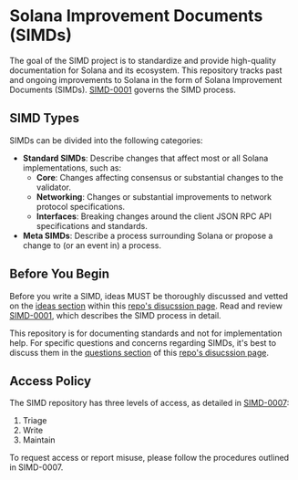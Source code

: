# Solana Improvement Documents (SIMDs)

The goal of the SIMD project is to standardize and provide high-quality
documentation for Solana and its ecosystem. This repository tracks past and
ongoing improvements to Solana in the form of Solana Improvement Documents
(SIMDs).
[SIMD-0001](https://github.com/solana-foundation/solana-improvement-documents/blob/main/proposals/0001-simd-process.md)
governs the SIMD process.

## SIMD Types

SIMDs can be divided into the following categories:

- **Standard SIMDs**:
  Describe changes that affect most or all Solana implementations, such as:
  - **Core**:
    Changes affecting consensus or substantial changes to the validator.
  - **Networking**:
    Changes or substantial improvements to network protocol specifications.
  - **Interfaces**:
    Breaking changes around the client JSON RPC API specifications and standards.
- **Meta SIMDs**:
  Describe a process surrounding Solana or propose a change to (or an event in)
  a process.

## Before You Begin

Before you write a SIMD, ideas MUST be thoroughly discussed and vetted on the
[ideas section](https://github.com/solana-foundation/solana-improvement-documents/discussions/categories/ideas)
within this
[repo's disucssion page](https://github.com/solana-foundation/solana-improvement-documents/discussions).
Read and review [SIMD-0001](https://github.com/solana-foundation/solana-improvement-documents/blob/main/proposals/0001-simd-process.md),
which describes the SIMD process in detail.

This repository is for documenting standards and not for implementation help.
For specific questions and concerns regarding SIMDs, it's best to discuss them
in the [questions section](https://github.com/solana-foundation/solana-improvement-documents/discussions/categories/questions)
of this [repo's disucssion page](https://github.com/solana-foundation/solana-improvement-documents/discussions).

## Access Policy

The SIMD repository has three levels of access, as detailed in
[SIMD-0007](https://github.com/solana-foundation/solana-improvement-documents/blob/main/proposals/0007-access-policy.md):

1. Triage
2. Write
3. Maintain

To request access or report misuse, please follow the procedures outlined in
SIMD-0007.